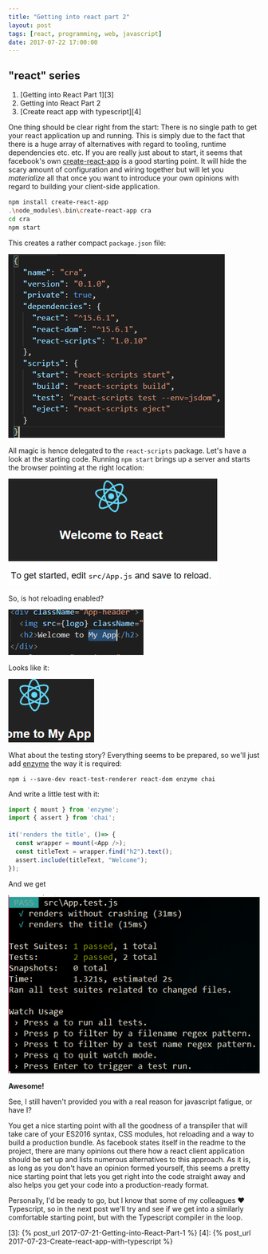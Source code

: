 ```yaml
---
title: "Getting into react part 2"
layout: post
tags: [react, programming, web, javascript]
date: 2017-07-22 17:00:00
---
```


## "react" series
1. [Getting into React Part 1][3]
1. Getting into React Part 2
1. [Create react app with typescript][4]

One thing should be clear right from the start: There is no single path to get your react application up and running. This is simply due to the fact that there is a huge array of alternatives with regard to tooling, runtime dependencies etc. etc.
If you are really just about to start, it seems that facebook's own [create-react-app][1] is a good starting point. It will hide the scary amount of configuration and wiring together but will let you _materialize_ all that once you want to introduce your own opinions with regard to building your client-side application.

```bash
npm install create-react-app
.\node_modules\.bin\create-react-app cra
cd cra
npm start
```

This creates a rather compact `package.json` file:

![package json](/public/assets/create-react-app-package.json.png)

All magic is hence delegated to the `react-scripts` package. Let's have a look at the starting code. Running `npm start` brings up a server
and starts the browser pointing at the right location:

![start page](/public/assets/create-react-app-start.png)

So, is hot reloading enabled?

![package json](/public/assets/cra-edit.png)

Looks like it:

![package json](/public/assets/cra-edit2.png)

What about the testing story? Everything seems to be prepared, so we'll just add [enzyme][2] the way it is required:

```
npm i --save-dev react-test-renderer react-dom enzyme chai
```

And write a little test with it:

```js
import { mount } from 'enzyme';
import { assert } from 'chai';

it('renders the title', ()=> {
  const wrapper = mount(<App />);
  const titleText = wrapper.find("h2").text();
  assert.include(titleText, "Welcome");
});
```

And we get

![package json](/public/assets/cra-testing.png)

__Awesome!__

See, I still haven't provided you with a real reason for javascript fatigue, or have I?

You get a nice starting point with all the goodness of a transpiler that will take care of your ES2016 syntax, CSS modules, hot reloading and a way to build a production bundle. As facebook states itself in the readme to the project, there are many opinions out there how a react client application should be set up and lists numerous alternatives to this approach. As it is, as long as you don't have an opinion formed yourself, this seems a pretty nice starting point that lets you get right into the code straight away and also helps you get your code into a production-ready format.

Personally, I'd be ready to go, but I know that some of my colleagues ❤ Typescript, so in the next post we'll try and see if we get into a similarly comfortable starting point, but with the Typescript compiler in the loop.


[1]: https://github.com/facebookincubator/create-react-app
[2]: https://github.com/airbnb/enzyme
[3]: {% post_url 2017-07-21-Getting-into-React-Part-1 %}
[4]: {% post_url 2017-07-23-Create-react-app-with-typescript %}